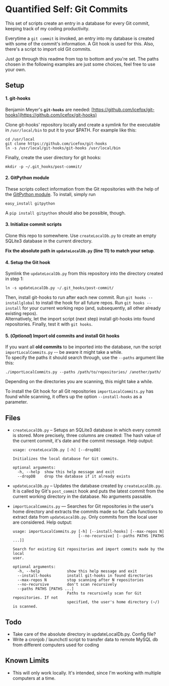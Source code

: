 # Quantified Self: Git Commits

This set of scripts create an entry in a database for every Git commit, keeping track of my coding productivity.

Everytime a `git commit` is invoked, an entry into my database is created with some of the commit's information. A Git hook is used for this.
Also, there's a script to import old Git commits.

Just go through this readme from top to bottom and you're set. The paths chosen in the following examples are just some choices, feel free to use your own.


## Setup
#### 1. git-hooks
Benjamin Meyer's **`git-hooks`** are needed: [https://github.com/icefox/git-hooks](https://github.com/icefox/git-hooks)

Clone git-hooks' repository locally and create a symlink for the executable in `/usr/local/bin` to put it to your $PATH. For example like this:

    cd /usr/local
    git clone https://github.com/icefox/git-hooks
    ln -s /usr/local/git-hooks/git-hooks /usr/local/bin

Finally, create the user directory for git hooks:

    mkdir -p ~/.git_hooks/post-commit/

#### 2. GitPython module
These scripts collect information from the Git repositories with the help of the [GitPython module](https://github.com/gitpython-developers/GitPython). To install, simply run

    easy_install gitpython

A `pip install gitpython` should also be possible, though.

#### 3. Initialize commit scripts
Clone this repo to somewhere. Use `createLocalDb.py` to create an empty SQLite3 database in the current directory.

**Fix the absolute path in `updateLocalDb.py` (line 11) to match your setup**.

#### 4. Setup the Git hook
Symlink the `updateLocalDb.py` from this repository into the directory created in step 1:

    ln -s updateLocalDb.py ~/.git_hooks/post-commit/

Then, install git-hooks to run after each new commit. Run `git hooks --installglobal` to install the hook for all future repos. Run `git hooks --install` for your current working repo (and, subsequently, all other already existing repos).  
Alternatively, let the import script (next step) install git-hooks into found repositories. Finally, test it with `git hooks`.

#### 5. (*Optional*) Import old commits and install Git hooks
If you want all **old commits** to be imported into the database, run the script `importLocalCommits.py` -- be aware it might take a while.  
To specify the paths it should search through, use the `--paths` argument like this:

    ./importLocalCommits.py --paths /path/to/repositories/ /another/path/

Depending on the directories you are scanning, this might take a while.

To install the Git hook for all Git repositories `importLocalCommits.py` has found while scanning, it offers up the option `--install-hooks` as a parameter.


## Files
  * `createLocalDb.py` – Setups an SQLite3 database in which every commit is stored. More precisely, three columns are created: The hash value of the current commit, it's date and the commit message. Help output:

        usage: createLocalDb.py [-h] [--dropDB]

        Initializes the local database for Git commits.

        optional arguments:
          -h, --help  show this help message and exit
          --dropDB    drop the database if it already exists

  * `updateLocalDb.py` – Updates the database created by `createLocalDb.py`. It is called by Git's `post_commit` hook and puts the latest commit from the current working directory in the database. No arguments passable.

  * `importLocalCommits.py` — Searches for Git repositories in the user's home directory and extracts the commits made so far. Calls functions to extract data from `updateLocalDb.py`. Only commits from the local user are considered. Help output:

        usage: importLocalCommits.py [-h] [--install-hooks] [--max-repos N]
                                     [--no-recursive] [--paths PATHS [PATHS ...]]

        Search for existing Git repositories and import commits made by the local
        user.

        optional arguments:
          -h, --help            show this help message and exit
          --install-hooks       install git-hooks in found directories
          --max-repos N         stop scanning after N repositories
          --no-recursive        don't scan recursively
          --paths PATHS [PATHS ...]
                                Paths to recursively scan for Git repositories. If not
                                specified, the user's home directory (~/) is scanned.


## Todo
  * Take care of the absolute directory in updateLocalDb.py. Config file?
  * Write a cronjob / launchctl script to transfer data to remote MySQL db from different computers used for coding

## Known Limits
  * This will only work locally. It's intended, since I'm working with multiple computers at a time.
